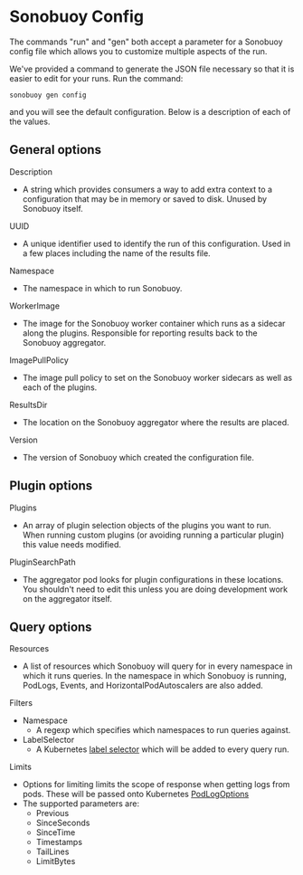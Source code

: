 # Sonobuoy Config

The commands "run" and "gen" both accept a parameter for a Sonobuoy config file which allows you to customize multiple aspects of the run.

We've provided a command to generate the JSON file necessary so that it is easier to edit for your runs. Run the command:

```
sonobuoy gen config
```

and you will see the default configuration. Below is a description of each of the values.

## General options

Description
 - A string which provides consumers a way to add extra context to a configuration that may be in memory or saved to disk. Unused by Sonobuoy itself.

UUID
 - A unique identifier used to identify the run of this configuration. Used in a few places including the name of the results file.

Namespace
 - The namespace in which to run Sonobuoy.

WorkerImage
 - The image for the Sonobuoy worker container which runs as a sidecar along the plugins. Responsible for reporting results back to the Sonobuoy aggregator.

ImagePullPolicy
 - The image pull policy to set on the Sonobuoy worker sidecars as well as each of the plugins.

ResultsDir
 - The location on the Sonobuoy aggregator where the results are placed.

Version
 - The version of Sonobuoy which created the configuration file.


## Plugin options

Plugins
 - An array of plugin selection objects of the plugins you want to run. When running custom plugins (or avoiding running a particular plugin) this value needs modified.

PluginSearchPath
 - The aggregator pod looks for plugin configurations in these locations. You shouldn't need to edit this unless you are doing development work on the aggregator itself.

## Query options

Resources
 - A list of resources which Sonobuoy will query for in every namespace in which it runs queries. In the namespace in which Sonobuoy is running, PodLogs, Events, and HorizontalPodAutoscalers are also added.

Filters
 - Namespace
   - A regexp which specifies which namespaces to run queries against.
 - LabelSelector
   - A Kubernetes [label selector][labelselector] which will be added to every query run.

Limits
 - Options for limiting limits the scope of response when getting logs from pods. These will be passed onto Kubernetes [PodLogOptions][podlogopts]
 - The supported parameters are:
    - Previous
    - SinceSeconds
    - SinceTime
    - Timestamps
    - TailLines
    - LimitBytes
    
[labelselector]: https://kubernetes.io/docs/concepts/overview/working-with-objects/labels/
[podlogopts]: https://godoc.org/k8s.io/api/core/v1#PodLogOptions